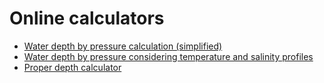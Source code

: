 # Online calculators
* [Water depth by pressure calculation (simplified)](https://alekunderwater.github.io/wpc.html)
* [Water depth by pressure considering temperature and salinity profiles](https://alekunderwater.github.io/wpc_tsprofile.html)
* [Proper depth calculator](https://alekunderwater.github.io/proper_depth_calculator.html)
